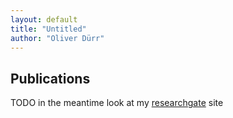 ```yaml
---
layout: default
title: "Untitled"
author: "Oliver Dürr"
---
```


## Publications 
TODO in the meantime look at my <a href="https://www.researchgate.net/profile/Oliver_Duerr">researchgate</a> site

